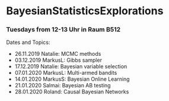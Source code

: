 # BayesianStatisticsExplorations

### Tuesdays from 12-13 Uhr in Raum B512

Dates and Topics:

* 26.11.2019  Natalie:  MCMC methods
* 03.12.2019  MarkusL:  Gibbs sampler
* 17.12.2019  Natalie:  Bayesian variable selection
* 07.01.2020  MarkusL:  Multi-armed bandits
* 14.01.2020  MarkusS:  Bayesian Online Learning
* 21.01.2020  Salmai:   Bayesian AB testing
* 28.01.2020  Roland:   Causal Bayesian Networks
